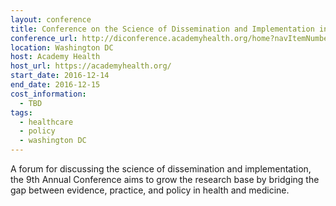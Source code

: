 ```yaml
---
layout: conference
title: Conference on the Science of Dissemination and Implementation in Health 2016
conference_url: http://diconference.academyhealth.org/home?navItemNumber=13668
location: Washington DC
host: Academy Health
host_url: https://academyhealth.org/
start_date: 2016-12-14
end_date: 2016-12-15
cost_information:
  - TBD
tags:
  - healthcare
  - policy
  - washington DC
---
```


A forum for discussing the science of dissemination and implementation, the 9th Annual Conference aims to grow the research base by bridging the gap between evidence, practice, and policy in health and medicine.
